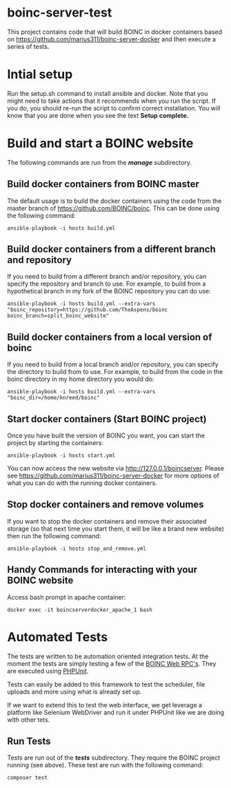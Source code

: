 # boinc-server-test
This project contains code that will build BOINC in docker containers based on https://github.com/marius311/boinc-server-docker and then execute a series of tests.

# Intial setup
Run the setup.sh command to install ansible and docker.  Note that you might need to take actions that it recommends when you run the script.  If you do, you should re-run the script to confirm correct installation.  You will know that you are done when you see the text **Setup complete.**

# Build and start a BOINC website
The following commands are run from the **_manage_** subdirectory.

## Build docker containers from BOINC master
The default usage is to build the docker containers using the code from the master branch of https://github.com/BOINC/boinc.  This can be done using the following command:

```
ansible-playbook -i hosts build.yml
```

## Build docker containers from a different branch and repository
If you need to build from a different branch and/or repository, you can specify the repository and branch to use.  For example, to build from a hypothetical branch in my fork of the BOINC repository you can do use:

```
ansible-playbook -i hosts build.yml --extra-vars "boinc_repository=https://github.com/TheAspens/boinc boinc_branch=split_boinc_website"
```

## Build docker containers from a local version of boinc
If you need to build from a local branch and/or repository, you can specify the directory to build from to use.  For example, to build from the code in the boinc directory in my home directory you would do:

```
ansible-playbook -i hosts build.yml --extra-vars "boinc_dir=/home/knreed/boinc"
```

## Start docker containers (Start BOINC project)
Once you have built the version of BOINC you want, you can start the project by starting the containers:
```
ansible-playbook -i hosts start.yml
```

You can now access the new website via http://127.0.0.1/boincserver.  Please see https://github.com/marius311/boinc-server-docker for more options of what you can do with the running docker containers.

## Stop docker containers and remove volumes
If you want to stop the docker containers and remove their associated storage (so that next time you start them, it will be like a brand new website) then run the following command:
```
ansible-playbook -i hosts stop_and_remove.yml
```

## Handy Commands for interacting with your BOINC website
Access bash prompt in apache container:
```
docker exec -it boincserverdocker_apache_1 bash
```

# Automated Tests
The tests are written to be automation oriented integration tests.  At the moment the tests are simply testing a few of the [BOINC Web RPC's](https://boinc.berkeley.edu/trac/wiki/WebRpc).  They are executed using [PHPUnit](https://phpunit.de/).

Tests can easily be added to this framework to test the scheduler, file uploads and more using what is already set up.


If we want to extend this to test the web interface, we get leverage a platform like Selenium WebDriver and run it under PHPUnit like we are doing with other tets.

## Run Tests
Tests are run out of the **_tests_** subdirectory.  They require the BOINC project running (see above).  These test are run with the following command:
```
composer test
```
